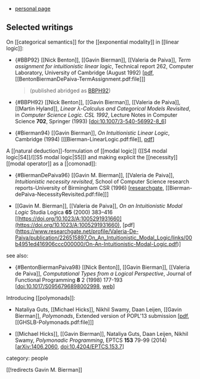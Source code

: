 
* [personal page](https://labs.oracle.com/pls/apex/f?p=labs:bio:0:2044)

## Selected writings

On [[categorical semantics]] for the [[exponential modality]] in [[linear logic]]:

* {#BBP92} [[Nick Benton]], [[Gavin Bierman]], [[Valeria de Paiva]], *Term assignment for intuitionistic linear logic*, Technical report 262, Computer Laboratory, University of Cambridge (August 1992) &lbrack;[pdf](https://www.cl.cam.ac.uk/techreports/UCAM-CL-TR-262.pdf), [[BentonBiermanDePaiva-TermAssignment.pdf:file]]&rbrack; 

  > (published abridged as [BBPH92](#BBPH92))


* {#BBPH92} [[Nick Benton]], [[Gavin Bierman]], [[Valeria de Paiva]], [[Martin Hyland]], *Linear $\lambda$-Calculus and Categorical Models Revisited*, in *Computer Science Logic. CSL 1992*, Lecture Notes in Computer Science **702**, Springer (1993) &lbrack;[doi:10.1007/3-540-56992-8_6](https://doi.org/10.1007/3-540-56992-8_6)&rbrack;

* {#Bierman94} [[Gavin Bierman]], *On Intuitionistic Linear Logic*, Cambridge (1994)  &lbrack;[[Bierman-LinearLogic.pdf:file]], [pdf](https://www.dropbox.com/s/hdxgubjljb96rmf/Biermanthesis.pdf?dl=0)&rbrack;

A [[natural deduction]]-formulation of [[modal logic]] ([[S4 modal logic|S4]]/[[S5 modal logic|S5]]) and making explicit the [[necessity]] [[modal operator]] as a [[comonad]]:


* {#BiermanDePaiva96} [[Gavin M. Bierman]], [[Valeria de Paiva]], *Intuitionistic necessity revisited*, School of Computer Science research reports-University of Birmingham CSR (1996) &lbrack;[researchgate](https://www.researchgate.net/publication/2810611_Intuitionistic_Necessity_Revisited), [[Bierman-dePaiva-NecessityRevisited.pdf:file]]&rbrack;


* [[Gavin M. Bierman]], [[Valeria de Paiva]], _On an Intuitionistic Modal Logic_ Studia Logica **65** (2000) 383–416 &lbrack;[https://doi.org/10.1023/A:1005291931660](https://doi.org/10.1023/A:1005291931660), [pdf] (https://www.researchgate.net/profile/Valeria-De-Paiva/publication/226515897_On_An_Intuitionistic_Modal_Logic/links/00b4951ed416906ccc000000/On-An-Intuitionistic-Modal-Logic.pdf)&rbrack;

see also:

* {#BentonBiermanPaiva98} [[Nick Benton]], [[Gavin Bierman]], [[Valeria de Paiva]], *Computational Types from a Logical Perspective*, Journal of Functional Programming **8** 2  (1998) 177-193 &lbrack;[doi:10.1017/S0956796898002998](https://doi.org/10.1017/S0956796898002998), [web](http://citeseerx.ist.psu.edu/viewdoc/summary?doi=10.1.1.36.5778)&rbrack;

Introducing [[polymonads]]:

* Nataliya Guts, [[Michael Hicks]], Nikhil Swamy, Daan Leijen, [[Gavin Bierman]], _Polymonads_, Extended version of POPL'13 submission &lbrack;[pdf](https://www.cs.umd.edu/~mwh/papers/polymonadsTR.pdf), [[GHSLB-Polymonads.pdf:file]]&rbrack;

* [[Michael Hicks]], [[Gavin Bierman]], Nataliya Guts, Daan Leijen, Nikhil Swamy, *Polymonadic Programming*, EPTCS **153** 79-99 (2014) &lbrack;[arXiv:1406.2060](https://arxiv.org/abs/1406.2060), [doi:10.4204/EPTCS.153.7](https://doi.org/10.4204/EPTCS.153.7)&rbrack;


category: people

[[!redirects Gavin M. Bierman]]

